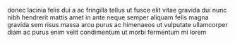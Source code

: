 donec lacinia felis dui a ac fringilla tellus ut fusce elit vitae gravida dui
nunc nibh hendrerit mattis amet in ante neque semper aliquam felis magna
gravida sem risus massa arcu purus ac himenaeos ut vulputate ullamcorper diam
ac purus enim velit condimentum ut morbi fermentum mi lorem